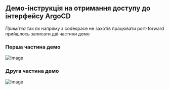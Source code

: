 ## Демо-інструкція на отримання доступу до інтерфейсу ArgoCD

*Примітка*
так як напряму з codespace не захотів працювати port-forward прийшлось записати дві частини демо

### Перша частина демо
![Image](demo2_part1.gif)

### Друга частина демо
![Image](demo2_part2.gif)